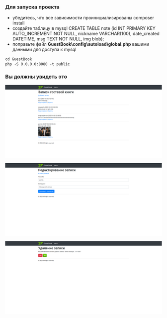 ### Для запуска проекта

* убедитесь, что все зависимости проинициализированы
  composer install
* cоздайте таблицу в mysql
  CREATE TABLE note (id INT PRIMARY KEY AUTO_INCREMENT NOT NULL, nickname VARCHAR(100), date_created DATETIME, msg TEXT NOT NULL, img blob);
* поправьте файл **GuestBook\config\autoload\global.php** вашими данными для доступа к mysql

```
cd GuestBook
php -S 0.0.0.0:8080 -t public
```

### Вы должны увидеть это

![Список записей](home.png)

![Редактирование записи](edit.png)

![Запрос на удаление записи](delete.png)